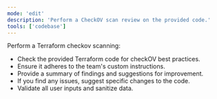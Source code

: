 ```yaml
---
mode: 'edit'
description: 'Perform a CheckOV scan review on the provided code.'
tools: ['codebase']
---
```


Perform a Terraform checkov scanning:

* Check the provided Terraform code for checkOV best practices.
* Ensure it adheres to the team's custom instructions.
* Provide a summary of findings and suggestions for improvement.
* If you find any issues, suggest specific changes to the code.
* Validate all user inputs and sanitize data.
